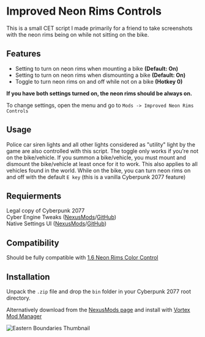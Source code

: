 # Improved Neon Rims Controls
This is a small CET script I made primarily for a friend to take screenshots with the neon rims being on while not sitting on the bike.


## Features
- Setting to turn on neon rims when mounting a bike **(Default: On)**
- Setting to turn on neon rims when dismounting a bike **(Default: On)**
- Toggle to turn neon rims on and off while not on a bike **(Hotkey 0)**

**If you have both settings turned on, the neon rims should be always on.**

To change settings, open the menu and go to `Mods -> Improved Neon Rims Controls`

## Usage
Police car siren lights and all other lights considered as "utility" light by the game are also controlled with this script.
The toggle only works if you're not on the bike/vehicle.
If you summon a bike/vehicle, you must mount and dismount the bike/vehicle at least once for it to work. This also applies to all vehicles found in the world.
While on the bike, you can turn neon rims on and off with the default `E key` (this is a vanilla Cyberpunk 2077 feature)


## Requierments
Legal copy of Cyberpunk 2077<br/>
Cyber Engine Tweaks ([NexusMods](https://www.nexusmods.com/cyberpunk2077/mods/107)/[GitHub](https://github.com/yamashi/CyberEngineTweaks/releases))<br/>
Native Settings UI ([NexusMods](https://www.nexusmods.com/cyberpunk2077/mods/3518)/[GitHub](https://github.com/justarandomguyintheinternet/CP77_nativeSettings))


## Compatibility
Should be fully compatible with [1.6 Neon Rims Color Control](https://www.nexusmods.com/cyberpunk2077/mods/4204)


## Installation
Unpack the `.zip` file and drop the `bin` folder in your Cyberpunk 2077 root directory.

Alternatively download from the [NexusMods page](https://www.nexusmods.com/cyberpunk2077/mods/5622) and install with [Vortex Mod Manager](https://www.nexusmods.com/about/vortex/)

![Eastern Boundaries Thumbnail](/../main/resources/HeaderImage.png)
